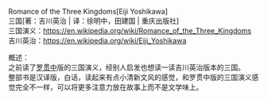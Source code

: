 Romance of the Three Kingdoms[Eiji Yoshikawa]<br>
三国[著：吉川英治 | 译：徐明中，田建国 | 重庆出版社]<br>
三国演义：https://en.wikipedia.org/wiki/Romance_of_the_Three_Kingdoms<br>
吉川英治：https://en.wikipedia.org/wiki/Eiji_Yoshikawa<br>

概述：<br>
之前读了[罗贯中](https://en.wikipedia.org/wiki/Luo_Guanzhong)版的三国演义，经别人启发也想读一读吉川英治版本的三国。<br>
整部书是汉译版，白话，读起来有点小清新文风的感觉，和罗贯中版的三国演义感觉完全不一样，可以将更多注意力放在故事上而不是文学味上。<br>
